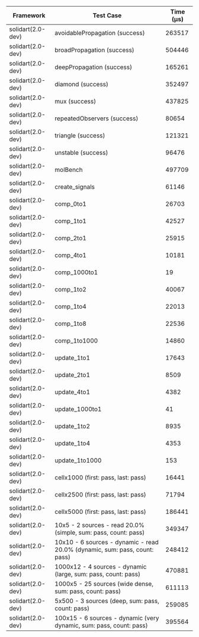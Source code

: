 | Framework | Test Case | Time (μs) |
| --- | --- | --- |
| solidart(2.0-dev) | avoidablePropagation (success) | 263517 |
| solidart(2.0-dev) | broadPropagation (success) | 504446 |
| solidart(2.0-dev) | deepPropagation (success) | 165261 |
| solidart(2.0-dev) | diamond (success) | 352497 |
| solidart(2.0-dev) | mux (success) | 437825 |
| solidart(2.0-dev) | repeatedObservers (success) | 80654 |
| solidart(2.0-dev) | triangle (success) | 121321 |
| solidart(2.0-dev) | unstable (success) | 96476 |
| solidart(2.0-dev) | molBench | 497709 |
| solidart(2.0-dev) | create_signals | 61146 |
| solidart(2.0-dev) | comp_0to1 | 26703 |
| solidart(2.0-dev) | comp_1to1 | 42527 |
| solidart(2.0-dev) | comp_2to1 | 25915 |
| solidart(2.0-dev) | comp_4to1 | 10181 |
| solidart(2.0-dev) | comp_1000to1 | 19 |
| solidart(2.0-dev) | comp_1to2 | 40067 |
| solidart(2.0-dev) | comp_1to4 | 22013 |
| solidart(2.0-dev) | comp_1to8 | 22536 |
| solidart(2.0-dev) | comp_1to1000 | 14860 |
| solidart(2.0-dev) | update_1to1 | 17643 |
| solidart(2.0-dev) | update_2to1 | 8509 |
| solidart(2.0-dev) | update_4to1 | 4382 |
| solidart(2.0-dev) | update_1000to1 | 41 |
| solidart(2.0-dev) | update_1to2 | 8935 |
| solidart(2.0-dev) | update_1to4 | 4353 |
| solidart(2.0-dev) | update_1to1000 | 153 |
| solidart(2.0-dev) | cellx1000 (first: pass, last: pass) | 16441 |
| solidart(2.0-dev) | cellx2500 (first: pass, last: pass) | 71794 |
| solidart(2.0-dev) | cellx5000 (first: pass, last: pass) | 186441 |
| solidart(2.0-dev) | 10x5 - 2 sources - read 20.0% (simple, sum: pass, count: pass) | 349347 |
| solidart(2.0-dev) | 10x10 - 6 sources - dynamic - read 20.0% (dynamic, sum: pass, count: pass) | 248412 |
| solidart(2.0-dev) | 1000x12 - 4 sources - dynamic (large, sum: pass, count: pass) | 470881 |
| solidart(2.0-dev) | 1000x5 - 25 sources (wide dense, sum: pass, count: pass) | 611113 |
| solidart(2.0-dev) | 5x500 - 3 sources (deep, sum: pass, count: pass) | 259085 |
| solidart(2.0-dev) | 100x15 - 6 sources - dynamic (very dynamic, sum: pass, count: pass) | 395564 |
